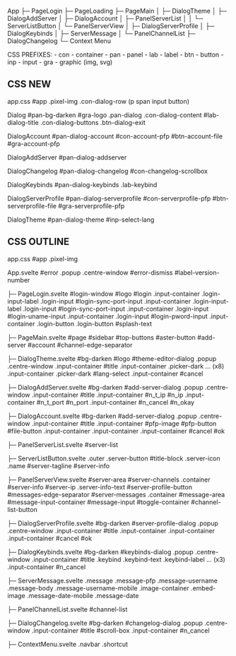 App
 ├─ PageLogin
 ├─ PageLoading
 ├─ PageMain
 │   ├─ DialogTheme
 │   ├─ DialogAddServer
 │   ├─ DialogAccount
 │   ├─ PanelServerList
 │   │   └─ ServerListButton
 │   └─ PanelServerView
 │       ├─ DialogServerProfile
 │       ├─ DialogKeybinds
 │       ├─ ServerMessage
 │       └─ PanelChannelList
 ├─ DialogChangelog
 └─ Context Menu


CSS PREFIXES:
    - con - container
    - pan - panel
    - lab - label
    - btn - button
    - inp - input
    - gra - graphic (img, svg)


CSS NEW
----------

app.css
    #app
    .pixel-img
    .con-dialog-row (p span input button)


Dialog
    #pan-bg-darken
    #gra-logo
    .pan-dialog
    .con-dialog-content
    #lab-dialog-title
    .con-dialog-buttons
    .btn-dialog-exit

DialogAccount
    #pan-dialog-account
    #con-account-pfp
    #btn-account-file
    #gra-account-pfp

DialogAddServer
    #pan-dialog-addserver

DialogChangelog
    #pan-dialog-changelog
    #con-changelog-scrollbox

DialogKeybinds
    #pan-dialog-keybinds
    .lab-keybind

DialogServerProfile
    #pan-dialog-serverprofile
    #con-serverprofile-pfp
    #btn-serverprofile-file
    #gra-serverprofile-pfp

DialogTheme
    #pan-dialog-theme
    #inp-select-lang

CSS OUTLINE
-----------

app.css
    #app
    .pixel-img

App.svelte
    #error .popup .centre-window
        #error-dismiss
    #label-version-number
 
 ├─ PageLogin.svelte
        #login-window
            #logo
            #login
                .input-container
                    .login-input-label
                    .login-input #login-sync-port-input
                .input-container
                    .login-input-label
                    .login-input #login-sync-port-input
                .input-container
                    .login-input #login-uname-input
                .input-container
                    .login-input #login-pword-input
                .input-container
                    .login-button
                    .login-button
            #splash-text

├─  PageMain.svelte
        #page
            #sidebar
                #top-buttons
                    #aster-button
                    #add-server
                    #account
            #channel-edge-separator

├─  DialogTheme.svelte
        #bg-darken
            #logo
            #theme-editor-dialog .popup .centre-window
                .input-container
                    #title
                .input-container
                    .picker-dark
                ... (x8)
                .input-container
                    .picker-dark
                        #lang-select
                .input-container
                    #cancel
             
├─  DialogAddServer.svelte
        #bg-darken
            #add-server-dialog .popup .centre-window
                .input-container
                    #title
                .input-container
                    #n_t_ip
                    #n_ip
                .input-container
                    #n_t_port
                    #n_port
                .input-container
                    #n_cancel
                    #n_okay

├─  DialogAccount.svelte
        #bg-darken
            #add-server-dialog .popup .centre-window
                .input-container
                    #title
                .input-container
                    #pfp-image
                    #pfp-button
                    #file-button
                .input-container
                .input-container
                .input-container
                    #cancel
                    #ok

├─  PanelServerList.svelte
        #server-list

├─  ServerListButton.svelte
        .outer
            .server-button
                #title-block
                    .server-icon
                    .name
                #server-tagline
                #server-info

├─  PanelServerView.svelte
        #server-area
            #server-channels .container
                #server-info
                    #server-ip
                    .server-info-text
                #server-profile-button
            #messages-edge-separator
            #server-messages .container
                #message-area
                #message-input-container
                    #message-input
                #toggle-container
                    #channel-list-button
            
├─  DialogServerProfile.svelte
        #bg-darken
            #server-profile-dialog .popup .centre-window
                .input-container
                    #title
                .input-container
                .input-container
                .input-container
                    #cancel
                    #ok

├─  DialogKeybinds.svelte
        #bg-darken
            #keybinds-dialog .popup .centre-window
                .input-container
                    #title
                .keybind
                    .keybind-text
                    .keybind-label
                ... (x3)
                .input-container
                    #n_cancel

├─  ServerMessage.svelte
        .message
            .message-pfp
            .message-username
            .message-body
                .message-username-mobile
                .image-container
                    .embed-image
                .message-date-mobile
            .message-date

├─  PanelChannelList.svelte
        #channel-list

├─  DialogChangelog.svelte
        #bg-darken
            #changelog-dialog .popup .centre-window
                .input-container
                    #title
                #scroll-box
                .input-container
                    #n_cancel

├─  ContextMenu.svelte
        .navbar
            .shortcut